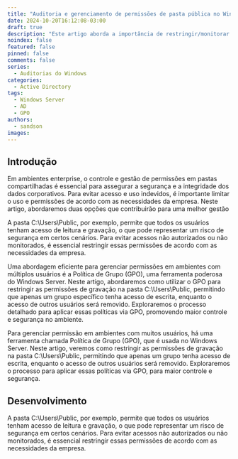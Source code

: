 ```yaml
---
title: "Auditoria e gerenciamento de permissões de pasta pública no Windows via GPO"
date: 2024-10-20T16:12:08-03:00
draft: true
description: "Este artigo aborda a importância de restringir/monitorar permissões de escrita na pasta C:\\Users\\Public, em ambientes corporativos, para garantir segurança e controle de acesso."
noindex: false
featured: false
pinned: false
comments: false
series:
  - Auditorias do Windows
categories:
  - Active Directory
tags:
  - Windows Server
  - AD
  - GPO
authors:
  - sandson
images:
---
```


## Introdução

Em ambientes enterprise, o controle e gestão de permissões em pastas compartilhadas é essencial para assegurar a segurança e a integridade dos dados corporativos. Para evitar acesso e uso indevidos, é importante limitar o uso e permissões de acordo com as necessidades da empresa. Neste artigo, abordaremos duas opções que contribuirão para uma melhor gestão

A pasta C:\Users\Public, por exemplo, permite que todos os usuários tenham acesso de leitura e gravação, o que pode representar um risco de segurança em certos cenários. Para evitar acessos não autorizados ou não monitorados, é essencial restringir essas permissões de acordo com as necessidades da empresa.

Uma abordagem eficiente para gerenciar permissões em ambientes com múltiplos usuários é a Política de Grupo (GPO), uma ferramenta poderosa do Windows Server. Neste artigo, abordaremos como utilizar o GPO para restringir as permissões de gravação na pasta C:\Users\Public, permitindo que apenas um grupo específico tenha acesso de escrita, enquanto o acesso de outros usuários será removido. Exploraremos o processo detalhado para aplicar essas políticas via GPO, promovendo maior controle e segurança no ambiente.

Para gerenciar permissão em ambientes com muitos usuários, há uma ferramenta chamada Política de Grupo (GPO), que é usada no Windows Server. Neste artigo, veremos como restringir as permissões de gravação na pasta C:\Users\Public, permitindo que apenas um grupo tenha acesso de escrita, enquanto o acesso de outros usuários será removido. Exploraremos o processo para aplicar essas políticas via GPO, para maior controle e segurança.

## Desenvolvimento

A pasta C:\Users\Public, por exemplo, permite que todos os usuários tenham acesso de leitura e gravação, o que pode representar um risco de segurança em certos cenários. Para evitar acessos não autorizados ou não monitorados, é essencial restringir essas permissões de acordo com as necessidades da empresa.
